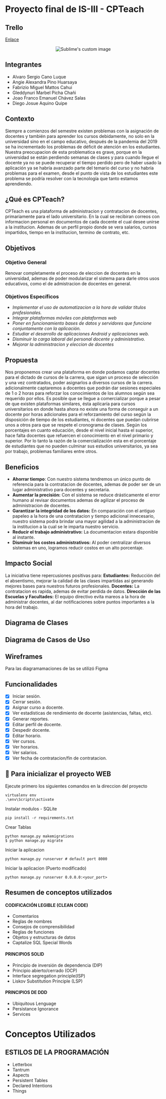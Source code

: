 # Proyecto final de IS-III - CPTeach

## Trello

 [Enlace](https://trello.com/invite/b/NZPuDOC3/ATTI1e61b3589a3578735cd3740d8cd08937926EEC0C/cpteach-dev-progress)

<p align="center">
  <img src="https://github.com/ThatGust/IS-III-Ch33ze/tree/main/media/cpteach.png?raw=true" alt="Sublime's custom image"/>
</p>

## Integrantes 
- Alvaro Sergio Cano Luque
- Angie Alexandra Pino Huarsaya
- Fabrizio Miguel Mattos Cahui 
- Gleddynuri Marbel Picha Chañi 
- Joao Franco Emanuel Chávez Salas
- Diego Josue Aquino Quipe
## Contexto
Siempre a comienzos del semestre existen problemas con la asignación de docentes y también para aprender los cursos debidamente, no solo en la universidad sino en el campo educativo, después de la pandemia del 2019 se ha incrementado los problemas de déficit de atención en los estudiantes.
Nuestra preocupacion de esta problematica es grave, porque en la universidad se están perdiendo semanas de clases y para cuando llegue el docente ya no se puede recuperar el tiempo perdido pero de haber usado la aplicación ya se habría avanzado parte del temario del curso y no habría problemas para el examen, desde el punto de vista de los estudiantes este problema se podría resolver con la tecnología que tanto estamos aprendiendo.


## ¿Qué es CPTeach?
CPTeach es una plataforma de administracion y contratacion de docentes, primariamente para el lado universitario. En la cual se recibiran correos con informacion personal en documentos de cada docente el cual desee unirse a la institucion. Ademas de un perfil propio donde se vera salarios, cursos impartidos, tiempo en la institucion, termino de contrato, etc.

## Objetivos

### Objetivo General
Renovar completamente el proceso de eleccion de docentes en la universidad, ademas de poder modularizar el sistema para darle otros usos educativos, como el de admistracion de docentes en general.
### Objetivos Específicos
* *Implementar el uso de automatizacion a la hora de validar titulos profesionales.*
* *Integrar plataformas móviles con plataformas web*
* *Poner en funcionamiento bases de datos y servidores que funcione conjuntamente con la aplicación.*
* *Estudiar el desarrollo de aplicaciones Android y aplicaciones web.*
* *Disminuir la carga laboral del personal docente y administrativo.*
* *Mejorar la administracion y eleccion de docentes*

## Propuesta
Nos proponemos crear una plataforma en donde podamos captar docentes para el dictado de cursos de la carrera, que sigan un proceso de selección y una vez contratados, poder asignarlos a diversos cursos de la carrera. adicionalmente captaremos a docentes que podrán dar sesiones especiales de 1 o 2 horas para reforzar los conocimientos de los alumnos según sea requerido por ellos.
Es posible que se llegue a comercializar porque a pesar de que existen plataformas similares, ésta aplicaría para cursos universitarios en donde hasta ahora no existe una forma de conseguir a un docente por horas adicionales para el reforzamiento del curso según la disposición de tiempo de los estudiantes, ni docentes que puedan cubrirse unos a otros para que se respete el cronograma de clases.
Según los porcentajes en cuanto educación, desde el nivel  inicial hasta el superior, hace falta docentes que refuercen el conocimiento en el nivel primario y superior.
Por lo tanto la razón de la comercialización esta en el porcentaje de estudiantes que no pueden culminar sus estudios universitarios, ya sea por trabajo, problemas familiares entre otros.


## Beneficios
* **Ahorrar tiempo**: Con nuestro sistema tendremos un único punto de referencia para la contratacion de docentes, ademas de poder ser de un lugar administrativo para docentes y secretaria.
* **Aumentar la precisión:** Con el sistema se reduce drásticamente el error humano al revisar documentos ademas de agilizar el proceso de administracion de docentes.
* **Garantizar la integridad de los datos:** En comparación con el antiguo papeleo a la hora de una contratacion y tiempo adicional innecesario, nuestro sistema podra brindar una mayor agilidad a la administracion de la institucion a la cual se le imparta nuestro servicio.
* **Reducir el trabajo administrativo:** La documentacion estara disponible al instante.
* **Disminuir los costes administrativos:** Al poder centralizar diversos sistemas en uno, logramos reducir costos en un alto porcentaje.

## Impacto Social
La iniciativa tiene repercusiones positivas para:
**Estudiantes:** Reducción del el absentismo, mejorar la calidad de las clases impartidas asi generando mejores bases para nuestros futuros profesionales.
**Docentes:** La contratacion es rapida, ademas de evitar perdida de datos.
**Dirección de las Escuelas y Facultades:** El equipo directivo evita mareos a la hora de administrar docentes, al dar notificaciones sobre puntos importantes a la hora del trabajo.

## Diagrama de Clases



## Diagrama de Casos de Uso



## Wireframes
Para las diagramamaciones de las se utilizó Figma


## Funcionalidades

 - [X] Iniciar sesión.
 - [X] Cerrar sesión.
 - [X] Asignar curso a docente.
 - [X] Ver estadísticas de rendimiento de docente (asistencias, faltas, etc).
 - [X] Generar reportes.
 - [X] Editar perfil de docente.
 - [X] Despedir docente.
 - [X] Editar horario.
 - [X] Ver cursos.
 - [X] Ver horarios.
 - [X] Ver salarios.
 - [X] Ver fecha de contratacion/fin de contratacion.

## 📝 Para inicializar el proyecto WEB
Ejecute primero los siguientes comandos en la direccion del proyecto
```
virtualenv env
.\env\Scripts\activate
```
Instalar modulos - SQLite
```
pip install -r requirements.txt
```
Crear Tablas
```
python manage.py makemigrations
$ python manage.py migrate
```
Iniciar la aplicacion
```
python manage.py runserver # default port 8000
```
Iniciar la aplicacion (Puerto modificado)
```
python manage.py runserver 0.0.0.0:<your_port>
```


## Resumen de conceptos utilizados

#### CODIFICACIÓN LEGIBLE (CLEAN CODE)

- Comentarios
- Reglas de nombres
- Consejos de comprensibilidad
- Reglas de funciones
- Objetos y estructuras de datos
- Captalize SQL Special Words


#### PRINCIPIOS SOLID

- Principio de inversión de dependencia (DIP)
- Principio abierto/cerrado (OCP)
- Interface segregation principle(ISP)
- Liskov Substitution Principle (LSP)

#### PRINCIPIOS DE DDD
 - Ubiquitous Lenguage
 - Persistance Ignorance
 - Services

# Conceptos Utilizados

## ESTILOS DE LA PROGRAMACIÓN
- Letterbox
- Tantrum
- Aspects
- Persistent Tables
- Declared Intentions
- Things

